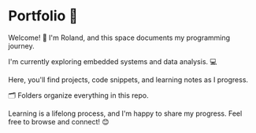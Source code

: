 # Portfolio 🚀

Welcome! 👋 I'm Roland, and this space documents my programming journey.

I'm currently exploring embedded systems and data analysis. 💻

Here, you'll find projects, code snippets, and learning notes as I progress.

🗂️ Folders organize everything in this repo.

Learning is a lifelong process, and I'm happy to share my progress. Feel free to browse and connect! 😊
